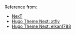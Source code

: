 Reference from: 
- [NexT](https://github.com/next-theme/hexo-theme-next)
- [Hugo Theme Next: xtfly](https://github.com/xtfly/hugo-theme-next)
- [Hugo Theme Next: elkan1788](https://github.com/elkan1788/hugo-theme-next)
